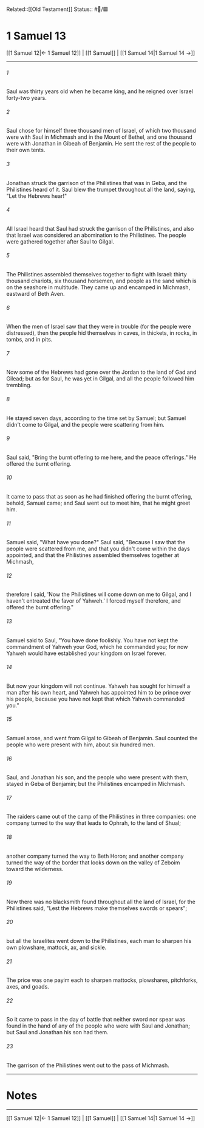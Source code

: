 Related::[[Old Testament]]
Status:: #📖/🟥
# 1 Samuel 13

[[1 Samuel 12|← 1 Samuel 12]] | [[1 Samuel]] | [[1 Samuel 14|1 Samuel 14 →]]
***



###### 1 
Saul was thirty years old when he became king, and he reigned over Israel forty-two years. 

###### 2 
Saul chose for himself three thousand men of Israel, of which two thousand were with Saul in Michmash and in the Mount of Bethel, and one thousand were with Jonathan in Gibeah of Benjamin. He sent the rest of the people to their own tents. 

###### 3 
Jonathan struck the garrison of the Philistines that was in Geba, and the Philistines heard of it. Saul blew the trumpet throughout all the land, saying, "Let the Hebrews hear!" 

###### 4 
All Israel heard that Saul had struck the garrison of the Philistines, and also that Israel was considered an abomination to the Philistines. The people were gathered together after Saul to Gilgal. 

###### 5 
The Philistines assembled themselves together to fight with Israel: thirty thousand chariots, six thousand horsemen, and people as the sand which is on the seashore in multitude. They came up and encamped in Michmash, eastward of Beth Aven. 

###### 6 
When the men of Israel saw that they were in trouble (for the people were distressed), then the people hid themselves in caves, in thickets, in rocks, in tombs, and in pits. 

###### 7 
Now some of the Hebrews had gone over the Jordan to the land of Gad and Gilead; but as for Saul, he was yet in Gilgal, and all the people followed him trembling. 

###### 8 
He stayed seven days, according to the time set by Samuel; but Samuel didn't come to Gilgal, and the people were scattering from him. 

###### 9 
Saul said, "Bring the burnt offering to me here, and the peace offerings." He offered the burnt offering. 

###### 10 
It came to pass that as soon as he had finished offering the burnt offering, behold, Samuel came; and Saul went out to meet him, that he might greet him. 

###### 11 
Samuel said, "What have you done?" Saul said, "Because I saw that the people were scattered from me, and that you didn't come within the days appointed, and that the Philistines assembled themselves together at Michmash, 

###### 12 
therefore I said, 'Now the Philistines will come down on me to Gilgal, and I haven't entreated the favor of Yahweh.' I forced myself therefore, and offered the burnt offering." 

###### 13 
Samuel said to Saul, "You have done foolishly. You have not kept the commandment of Yahweh your God, which he commanded you; for now Yahweh would have established your kingdom on Israel forever. 

###### 14 
But now your kingdom will not continue. Yahweh has sought for himself a man after his own heart, and Yahweh has appointed him to be prince over his people, because you have not kept that which Yahweh commanded you." 

###### 15 
Samuel arose, and went from Gilgal to Gibeah of Benjamin. Saul counted the people who were present with him, about six hundred men. 

###### 16 
Saul, and Jonathan his son, and the people who were present with them, stayed in Geba of Benjamin; but the Philistines encamped in Michmash. 

###### 17 
The raiders came out of the camp of the Philistines in three companies: one company turned to the way that leads to Ophrah, to the land of Shual; 

###### 18 
another company turned the way to Beth Horon; and another company turned the way of the border that looks down on the valley of Zeboim toward the wilderness. 

###### 19 
Now there was no blacksmith found throughout all the land of Israel, for the Philistines said, "Lest the Hebrews make themselves swords or spears"; 

###### 20 
but all the Israelites went down to the Philistines, each man to sharpen his own plowshare, mattock, ax, and sickle. 

###### 21 
The price was one payim each to sharpen mattocks, plowshares, pitchforks, axes, and goads. 

###### 22 
So it came to pass in the day of battle that neither sword nor spear was found in the hand of any of the people who were with Saul and Jonathan; but Saul and Jonathan his son had them. 

###### 23 
The garrison of the Philistines went out to the pass of Michmash.

---
# Notes


***
[[1 Samuel 12|← 1 Samuel 12]] | [[1 Samuel]] | [[1 Samuel 14|1 Samuel 14 →]]
